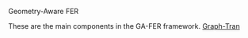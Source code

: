 Geometry-Aware FER

These are the main components in the GA-FER framework. [Graph-Tran](https://github.com/cikrhazo/Graph-Plus-Transformer-FER)

